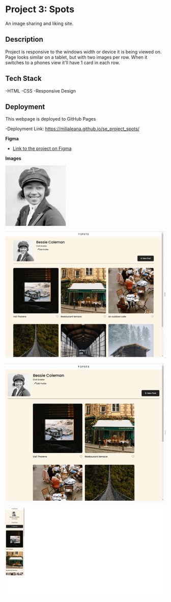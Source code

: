 # Project 3: Spots

An image sharing and liking site.

## Description

Project is responsive to the windows width or device it is being viewed on. Page looks similar on a tablet, but with two images per row. When it switches to a phones view it'll have 1 card in each row.

## Tech Stack

-HTML
-CSS
-Responsive Design

## Deployment

This webpage is deployed to GitHub Pages

-Deployment Link: https://milialeana.github.io/se_project_spots/

**Figma**

- [Link to the project on Figma](https://www.figma.com/file/BBNm2bC3lj8QQMHlnqRsga/Sprint-3-Project-%E2%80%94-Spots?type=design&node-id=2%3A60&mode=design&t=afgNFybdorZO6cQo-1)

**Images**

![Avatar](images/avatar.jpg)

![Desktop_Screen](images/Desktop%20Screen%20View.png)

![Tablet_Screen](images/Tablet%20Screen%20View.png)

![Phone_Screen](images/Phone%20Screen%20View.png)
